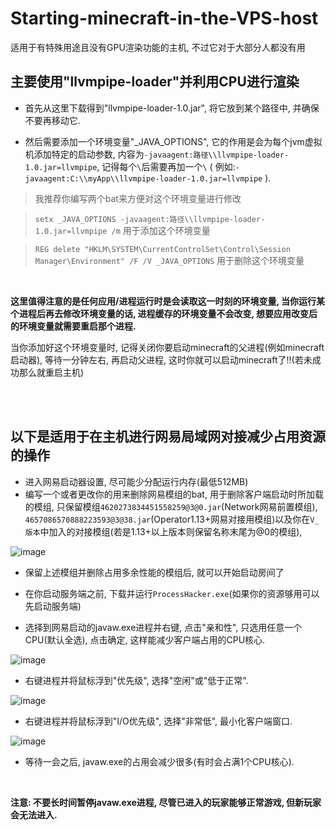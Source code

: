# Starting-minecraft-in-the-VPS-host
适用于有特殊用途且没有GPU渲染功能的主机, 不过它对于大部分人都没有用


## 主要使用"llvmpipe-loader"并利用CPU进行渲染

- 首先从这里下载得到"llvmpipe-loader-1.0.jar", 将它放到某个路径中, 并确保不要再移动它.

- 然后需要添加一个环境变量"_JAVA_OPTIONS", 它的作用是会为每个jvm虚拟机添加特定的启动参数, 内容为`-javaagent:路径\\llvmpipe-loader-1.0.jar=llvmpipe`, 记得每个`\`后需要再加一个`\`
( 例如:`-javaagent:C:\\myApp\\llvmpipe-loader-1.0.jar=llvmpipe` ).

> 我推荐你编写两个bat来方便对这个环境变量进行修改

> `setx _JAVA_OPTIONS -javaagent:路径\\llvmpipe-loader-1.0.jar=llvmpipe /m` 用于添加这个环境变量

> `REG delete "HKLM\SYSTEM\CurrentControlSet\Control\Session Manager\Environment" /F /V _JAVA_OPTIONS` 用于删除这个环境变量

<br>

**这里值得注意的是任何应用/进程运行时是会读取这一时刻的环境变量, 当你运行某个进程后再去修改环境变量的话, 进程缓存的环境变量不会改变, 想要应用改变后的环境变量就需要重启那个进程.**


当你添加好这个环境变量时, 记得关闭你要启动minecraft的父进程(例如minecraft启动器), 等待一分钟左右, 再启动父进程, 这时你就可以启动minecraft了!!(若未成功那么就重启主机)

<br>
<br>

## 以下是适用于在主机进行网易局域网对接减少占用资源的操作

- 进入网易启动器设置, 尽可能少分配运行内存(最低512MB)
- 编写一个或者更改你的用来删除网易模组的bat, 用于删除客户端启动时所加载的模组, 
只保留模组`4620273834451558259@3@0.jar`(Network网易前置模组), `4657086570888223593@3@38.jar`(Operator1.13+网易对接用模组)以及你在`V_版本`中加入的对接模组(若是1.13+以上版本则保留名称末尾为@0的模组),

![image](https://github.com/Koud-Wind/Starting-minecraft-in-the-VPS-host/assets/123817318/5c1fdd7f-ed55-413f-9dee-403d35d13cce)

- 保留上述模组并删除占用多余性能的模组后, 就可以开始启动房间了


- 在你启动服务端之前, 下载并运行`ProcessHacker.exe`(如果你的资源够用可以先启动服务端)
- 选择到网易启动的javaw.exe进程并右键, 点击"亲和性", 只选用任意一个CPU(默认全选), 点击确定, 这样能减少客户端占用的CPU核心.

![image](https://github.com/Koud-Wind/Starting-minecraft-in-the-VPS-host/assets/123817318/647b237f-14a6-4a68-b32c-a50460fdfb9b)


- 右键进程并将鼠标浮到"优先级", 选择"空闲"或"低于正常".

![image](https://github.com/Koud-Wind/Starting-minecraft-in-the-VPS-host/assets/123817318/ee03a590-5780-4bf2-b95f-cc22b86cf0c9)

- 右键进程并将鼠标浮到"I/O优先级", 选择"非常低", 最小化客户端窗口.

![image](https://github.com/Koud-Wind/Starting-minecraft-in-the-VPS-host/assets/123817318/54dc2ca7-fd27-4c62-b206-393d5d2172c1)

- 等待一会之后, javaw.exe的占用会减少很多(有时会占满1个CPU核心).

<br>

**注意: 不要长时间暂停javaw.exe进程, 尽管已进入的玩家能够正常游戏, 但新玩家会无法进入.**












